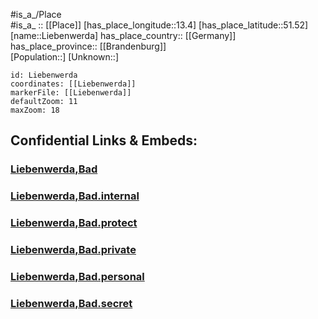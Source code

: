 ﻿---
location: [51.52,13.4] 
mapzoom: [7,12] 
mapmarker: city 
type: City
tags:
- geo/City


SpocWebEntityId: 31995
isDeleted: false
confidential: public

---
#is_a_/Place  
#is_a_ :: [[Place]] 
[has_place_longitude::13.4] 
[has_place_latitude::51.52] 
[name::Liebenwerda] 
has_place_country:: [[Germany]]  
has_place_province:: [[Brandenburg]]  
[Population::] 
[Unknown::] 


```leaflet
id: Liebenwerda
coordinates: [[Liebenwerda]] 
markerFile: [[Liebenwerda]] 
defaultZoom: 11 
maxZoom: 18
```


## Confidential Links & Embeds: 

### [Liebenwerda,Bad](/_public/Earth/Continent/Europe/Europe~Central/Germany/Germany~East/Brandenburg/counties~Brandenburg/Elbe-Elster/cities~Elbe-Elster/Liebenwerda,Bad.md) 

### [Liebenwerda,Bad.internal](/_internal/Earth/Continent/Europe/Europe~Central/Germany/Germany~East/Brandenburg/counties~Brandenburg/Elbe-Elster/cities~Elbe-Elster/Liebenwerda,Bad.internal.md) 

### [Liebenwerda,Bad.protect](/_protect/Earth/Continent/Europe/Europe~Central/Germany/Germany~East/Brandenburg/counties~Brandenburg/Elbe-Elster/cities~Elbe-Elster/Liebenwerda,Bad.protect.md) 

### [Liebenwerda,Bad.private](/_private/Earth/Continent/Europe/Europe~Central/Germany/Germany~East/Brandenburg/counties~Brandenburg/Elbe-Elster/cities~Elbe-Elster/Liebenwerda,Bad.private.md) 

### [Liebenwerda,Bad.personal](/_personal/Earth/Continent/Europe/Europe~Central/Germany/Germany~East/Brandenburg/counties~Brandenburg/Elbe-Elster/cities~Elbe-Elster/Liebenwerda,Bad.personal.md) 

### [Liebenwerda,Bad.secret](/_secret/Earth/Continent/Europe/Europe~Central/Germany/Germany~East/Brandenburg/counties~Brandenburg/Elbe-Elster/cities~Elbe-Elster/Liebenwerda,Bad.secret.md) 
